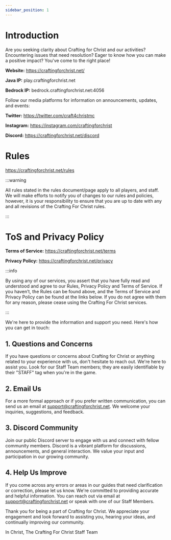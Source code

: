 ```yaml
---
sidebar_position: 1
---
```


# Introduction
Are you seeking clarity about Crafting for Christ and our activities? Encountering issues that need resolution? Eager to know how you can make a positive impact? You've come to the right place!

**Website:** https://craftingforchrist.net/

**Java IP:** play.craftingforchrist.net

**Bedrock IP:** bedrock.craftingforchrist.net:4056

Follow our media platforms for information on announcements, updates, and events: 

**Twitter:** https://twitter.com/craft4christmc 

**Instagram:** https://instagram.com/craftingforchrist

**Discord:** https://craftingforchrist.net/discord

# Rules
https://craftingforchrist.net/rules

:::warning

All rules stated in the rules document/page apply to all players, and staff. We will make efforts to notify you of changes to our rules and policies, however, it is your responsibility to ensure that you are up to date with any and all revisions of the Crafting For Christ rules.

:::

# ToS and Privacy Policy
**Terms of Service:** https://craftingforchrist.net/terms 

**Privacy Policy:** https://craftingforchrist.net/privacy

:::info

By using any of our services, you assert that you have fully read and understood and agree to our Rules, Privacy Policy and Terms of Service. If you haven’t, the Rules can be found above, and the Terms of Service and Privacy Policy can be found at the links below. If you do not agree with them for any reason, please cease using the Crafting For Christ services.

:::

We're here to provide the information and support you need. Here's how you can get in touch:

## 1. Questions and Concerns
If you have questions or concerns about Crafting for Christ or anything related to your experience with us, don't hesitate to reach out. We're here to assist you. Look for our Staff Team members; they are easily identifiable by their "STAFF" tag when you're in the game.

## 2. Email Us
For a more formal approach or if you prefer written communication, you can send us an email at support@craftingforchrist.net. We welcome your inquiries, suggestions, and feedback.

## 3. Discord Community
Join our public Discord server to engage with us and connect with fellow community members. Discord is a vibrant platform for discussions, announcements, and general interaction. We value your input and participation in our growing community.

## 4. Help Us Improve
If you come across any errors or areas in our guides that need clarification or correction, please let us know. We're committed to providing accurate and helpful information. You can reach out via email at support@craftingforchrist.net or speak with one of our Staff Members.

Thank you for being a part of Crafting for Christ. We appreciate your engagement and look forward to assisting you, hearing your ideas, and continually improving our community.

In Christ,
The Crafting For Christ Staff Team